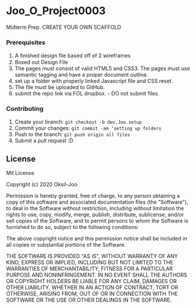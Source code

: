 # Joo_O_Project0003
Midterm Prep  CREATE YOUR OWN SCAFFOLD

### Prerequisites
1. A ﬁnished design ﬁle based oﬀ of 2 wireframes
2. Boxed out Design File
3. The pages must consist of valid HTML5 and CSS3. The pages must use semantic tagging and have a proper document outline.
4. set up a folder with properly linked Javascript file and CSS reset.
5. The file must be uploaded to GitHub.
6. submit the repo link via FOL dropbox. - DO not submit files.


### Contributing
1. Create your branch: `git checkout -b dev.Joo.setup`
2. Commit your changes: `git commit -am ‘setting up folders`
3. Push to the branch: `git push origin all files`
4. Submit a pull request :D

## License
Mit License

Copyright (c) 2020 Oksil-Joo

Permission is hereby granted, free of charge, to any person obtaining a copy
of this software and associated documentation files (the "Software"), to deal
in the Software without restriction, including without limitation the rights
to use, copy, modify, merge, publish, distribute, sublicense, and/or sell
copies of the Software, and to permit persons to whom the Software is
furnished to do so, subject to the following conditions:

The above copyright notice and this permission notice shall be included in all
copies or substantial portions of the Software.

THE SOFTWARE IS PROVIDED "AS IS", WITHOUT WARRANTY OF ANY KIND, EXPRESS OR
IMPLIED, INCLUDING BUT NOT LIMITED TO THE WARRANTIES OF MERCHANTABILITY,
FITNESS FOR A PARTICULAR PURPOSE AND NONINFRINGEMENT. IN NO EVENT SHALL THE
AUTHORS OR COPYRIGHT HOLDERS BE LIABLE FOR ANY CLAIM, DAMAGES OR OTHER
LIABILITY, WHETHER IN AN ACTION OF CONTRACT, TORT OR OTHERWISE, ARISING FROM,
OUT OF OR IN CONNECTION WITH THE SOFTWARE OR THE USE OR OTHER DEALINGS IN THE
SOFTWARE.
